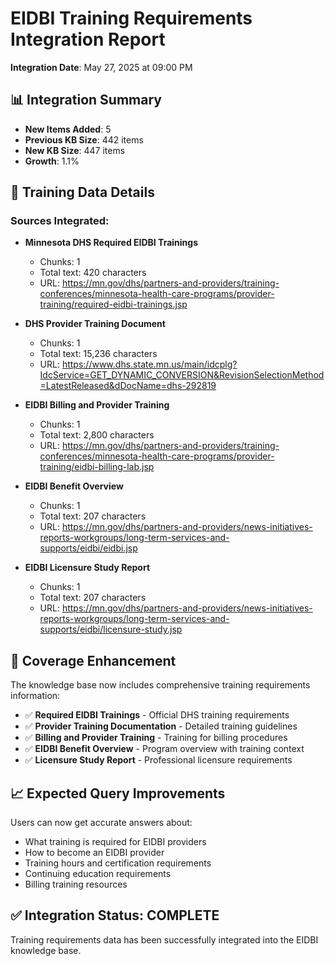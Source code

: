 # EIDBI Training Requirements Integration Report

**Integration Date**: May 27, 2025 at 09:00 PM

## 📊 Integration Summary

- **New Items Added**: 5
- **Previous KB Size**: 442 items
- **New KB Size**: 447 items
- **Growth**: 1.1%

## 📄 Training Data Details

### Sources Integrated:

- **Minnesota DHS Required EIDBI Trainings**
  - Chunks: 1
  - Total text: 420 characters
  - URL: https://mn.gov/dhs/partners-and-providers/training-conferences/minnesota-health-care-programs/provider-training/required-eidbi-trainings.jsp

- **DHS Provider Training Document**
  - Chunks: 1
  - Total text: 15,236 characters
  - URL: https://www.dhs.state.mn.us/main/idcplg?IdcService=GET_DYNAMIC_CONVERSION&RevisionSelectionMethod=LatestReleased&dDocName=dhs-292819

- **EIDBI Billing and Provider Training**
  - Chunks: 1
  - Total text: 2,800 characters
  - URL: https://mn.gov/dhs/partners-and-providers/training-conferences/minnesota-health-care-programs/provider-training/eidbi-billing-lab.jsp

- **EIDBI Benefit Overview**
  - Chunks: 1
  - Total text: 207 characters
  - URL: https://mn.gov/dhs/partners-and-providers/news-initiatives-reports-workgroups/long-term-services-and-supports/eidbi/eidbi.jsp

- **EIDBI Licensure Study Report**
  - Chunks: 1
  - Total text: 207 characters
  - URL: https://mn.gov/dhs/partners-and-providers/news-initiatives-reports-workgroups/long-term-services-and-supports/eidbi/licensure-study.jsp

## 🎯 Coverage Enhancement

The knowledge base now includes comprehensive training requirements information:

- ✅ **Required EIDBI Trainings** - Official DHS training requirements
- ✅ **Provider Training Documentation** - Detailed training guidelines
- ✅ **Billing and Provider Training** - Training for billing procedures
- ✅ **EIDBI Benefit Overview** - Program overview with training context
- ✅ **Licensure Study Report** - Professional licensure requirements

## 📈 Expected Query Improvements

Users can now get accurate answers about:
- What training is required for EIDBI providers
- How to become an EIDBI provider
- Training hours and certification requirements
- Continuing education requirements
- Billing training resources

## ✅ Integration Status: COMPLETE

Training requirements data has been successfully integrated into the EIDBI knowledge base.
